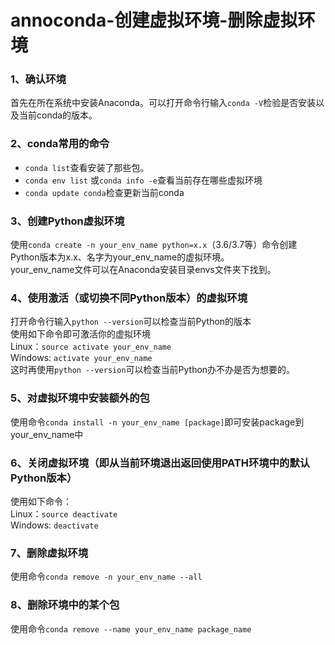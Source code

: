# annoconda-创建虚拟环境-删除虚拟环境


### 1、确认环境
首先在所在系统中安装Anaconda。可以打开命令行输入`conda -V`检验是否安装以及当前conda的版本。

### 2、conda常用的命令

- `conda list`查看安装了那些包。
- `conda env list` 或`conda info -e`查看当前存在哪些虚拟环境
- `conda update conda`检查更新当前conda

### 3、创建Python虚拟环境
使用`conda create -n your_env_name python=x.x`（3.6/3.7等）命令创建Python版本为x.x、名字为your_env_name的虚拟环境。  
your_env_name文件可以在Anaconda安装目录envs文件夹下找到。

### 4、使用激活（或切换不同Python版本）的虚拟环境
打开命令行输入`python --version`可以检查当前Python的版本  
使用如下命令即可激活你的虚拟环境  
Linux：`source activate your_env_name`  
Windows: `activate your_env_name`  
这时再使用`python --version`可以检查当前Python办不办是否为想要的。

### 5、对虚拟环境中安装额外的包
使用命令`conda install -n your_env_name [package]`即可安装package到your_env_name中

### 6、关闭虚拟环境（即从当前环境退出返回使用PATH环境中的默认Python版本）
使用如下命令：  
Linux：`source deactivate`  
Windows: `deactivate`

### 7、删除虚拟环境
使用命令`conda remove -n your_env_name --all`

### 8、删除环境中的某个包
使用命令`conda remove --name your_env_name package_name`
